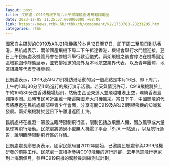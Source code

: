 ```yaml
---
layout: post
title: 民航處：C919飛機下周六上午將環繞香港島翱翔兩圈
date: 2023-12-05 11:25:57.000000000 +08:00
link: https://news.rthk.hk/rthk/ch/component/k2/1730783-20231205.htm
categories: rthk
---
```


國家自主研製的C919及ARJ21飛機將於本月12日至17日，即下周二至周日到訪香港。民航處表示，兩架國產飛機下周二下午抵達香港，機場會舉行水門禮迎接，翌日上午民航處及機管局會在停機坪舉行歡迎儀式。兩架飛機之後會停泊在機場固定區域範圍作靜態展示，並安排獲邀的海外及本地航空業界代表，以及青年團體、地區組織等代表登機參觀。

民航處表示，C919及ARJ21飛機訪港活動的另一個亮點是本月16日、即下周六，上午約10時30分至11時進行的飛行演示活動。若天氣情況許可，C919飛機將於上午約10時30分由香港機場起飛，然後由西至東進入並飛越維港上空，環繞香港島翱翔兩圈。屆時市民可近距離一睹這架國產大飛機風采。當日下午，中國商飛的代表將應邀在民航處總部與青少年會面，分享有關C919及ARJ21兩架飛機的知識和發展。兩架飛機將於翌日下午離港返回上海。

民航處將在維港一帶設立臨時限制飛行區，限制包括放飛無人機、飄放風箏或大量氣球等飛行活動。民航處將透過小型無人機電子平台「SUA 一站通」，以及航行通告，說明臨時限制飛行區的詳情。

民航處處長廖志勇表示，國家民航局自2012年開始，已邀請民航處參與C919飛機研發的前期工作。民航處一直積極參與C919飛機的運行評審，去年派遣飛行專家到上海兩個月，參與C919飛機的駕駛員訓練測試計劃。
